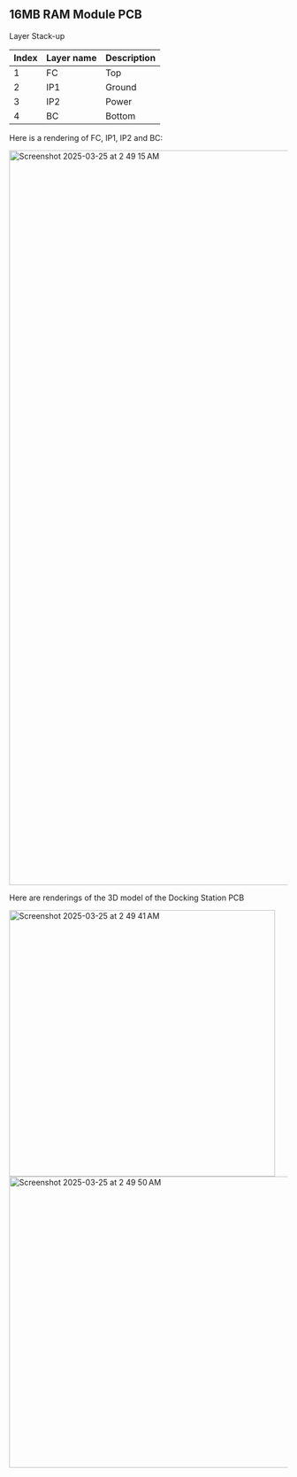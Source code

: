 ## 16MB RAM Module PCB

Layer Stack-up

| Index | Layer name | Description  |
| ----- | ---------- | ------------ |
| 1     | FC         | Top          |
| 2     | IP1        | Ground       |
| 3     | IP2        | Power        |
| 4     | BC         | Bottom       |

Here is a rendering of FC, IP1, IP2 and BC:

<img width="1327" alt="Screenshot 2025-03-25 at 2 49 15 AM" src="https://github.com/user-attachments/assets/5bf631d0-53a0-41b2-9828-6ef741e88515" />

Here are renderings of the 3D model of the Docking Station PCB

<img width="481" alt="Screenshot 2025-03-25 at 2 49 41 AM" src="https://github.com/user-attachments/assets/ea532326-66bc-46fa-b997-86103c506775" />

<img width="526" alt="Screenshot 2025-03-25 at 2 49 50 AM" src="https://github.com/user-attachments/assets/0f4cce02-ec97-4680-8ff9-498230cd3e01" />
